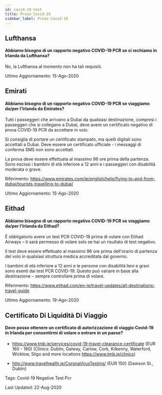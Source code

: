 ```yaml
---
id: covid-19-test
title: Prova Covid-19
sidebar_label: Prova Covid-19
---
```



## Lufthansa

#### **Abbiamo bisogno di un rapporto negativo COVID-19 PCR se ci rechiamo in Irlanda da Lufthansa?**

No, la Lufthansa al momento non ha tali requisiti.

Ultimo Aggiornamento: 15-Ago-2020

## Emirati

#### **Abbiamo bisogno di un rapporto negativo COVID-19 PCR se viaggiamo da/per l'Irlanda da Emirates?**

Tutti i passeggeri che arrivano a Dubai da qualsiasi destinazione, compresi i passeggeri che si collegano a Dubai, deve avere un certificato negativo di prova COVID-19 PCR da accettare in volo.

Si consiglia di portare un certificato stampato, ma quelli digitali sono accettati a Dubai. Deve essere un certificato ufficiale - i messaggi di conferma SMS non sono accettati.

La prova deve essere effettuata al massimo 96 ore prima della partenza. Sono esclusi i bambini di età inferiore a 12 anni e i passeggeri con disabilità moderata o grave.


Riferimento: https://www.emirates.com/ie/english/help/flying-to-and-from-dubai/tourists-travelling-to-dubai/

Ultimo Aggiornamento: 15-Ago-2020

## Eithad

#### **Abbiamo bisogno di un rapporto negativo COVID-19 PCR se viaggiamo da/per l'Irlanda da Eithad?**

È obbligatorio avere un test PCR COVID-19 prima di volare con Etihad Airways – ti sarà permesso di volare solo se hai un risultato di test negativo.

Il test deve essere effettuato al massimo 96 ore prima dell'orario di partenza del volo in qualsiasi struttura medica accreditata dal governo.

I bambini di età inferiore a 12 anni e le persone con disabilità lievi e gravi sono esenti dai test PCR COVID-19. Questo può variare in base alla destinazione – sempre controllare prima di volare.

Riferimento: https://www.etihad.com/en-ie/travel-updates/all-destinations-travel-guide

Ultimo Aggiornamento: 19-Ago-2020

## Certificato Di Liquidità Di Viaggio

#### Dove posso ottenere un certificato di autorizzazione di viaggio Covid-19 in Irlanda per consentirmi di volare o entrare in un paese?

* https://www.tmb.ie/services/covid-19-travel-clearance-certificate (EUR 160 - 180) (Clinics: Dublin, Galway, Carlow, Cork, Kilkenny, Waterford, Wicklow, Sligo and more locations https://www.tmb.ie/clinics)

* http://www.travelhealth.ie/CoronaVirusTesting/ (EUR 150) (Dawson St., Dublin)

Tags: Covid-19 Negative Test Pcr

Last Updated: 22-Aug-2020
